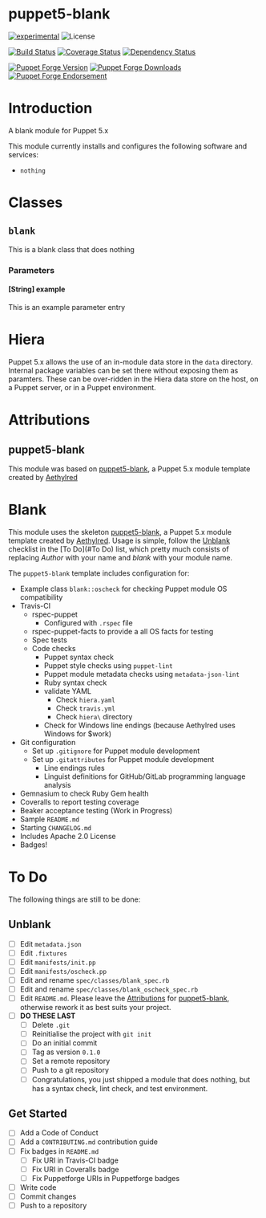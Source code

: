 # puppet5-blank

[![experimental](http://badges.github.io/stability-badges/dist/experimental.svg)](http://github.com/badges/stability-badges)
![License](https://img.shields.io/badge/license-Apache%202-blue.svg)

[![Build Status](https://travis-ci.org/Author/puppet5-blank.svg?branch=master)](https://travis-ci.org/Author/puppet5-blank)
[![Coverage Status](https://coveralls.io/repos/github/Author/puppet5-blank/badge.svg?branch=master)](https://coveralls.io/github/Author/puppet5-blank?branch=master)
[![Dependency Status](https://gemnasium.com/badges/github.com/Author/puppet5-blank.svg)](https://gemnasium.com/github.com/Author/puppet5-blank)

[![Puppet Forge Version](http://img.shields.io/puppetforge/v/Author/puppet5.svg)](https://forge.puppet.com/Author/puppet5)
[![Puppet Forge Downloads](http://img.shields.io/puppetforge/dt/Author/puppet5.svg)](https://forge.puppet.com/Author/puppet5)
[![Puppet Forge Endorsement](https://img.shields.io/puppetforge/e/Author/puppet5.svg)](https://forge.puppet.com/Author/puppet5)

# Introduction
A blank module for Puppet 5.x

This module currently installs and configures the following software and services:
- `nothing`

# Classes

## `blank`

This is a blank class that does nothing

### Parameters

#### [String] example

This is an example parameter entry

# Hiera

Puppet 5.x allows the use of an in-module data store in the `data` directory. Internal package variables can be set there without exposing them as paramters. These can be over-ridden in the Hiera data store on the host, on a Puppet server, or in a Puppet environment.

# Attributions

## puppet5-blank
This module was based on [puppet5-blank](https://github.com/Aethylred/puppet5-blank), a Puppet 5.x module template created by [Aethylred](https://github.com/Aethylred)

# Blank

This module uses the skeleton [puppet5-blank](https://github.com/Aethylred/puppet5-blank), a Puppet 5.x module template created by [Aethylred](https://github.com/Aethylred). Usage is simple, follow the [Unblank](#Unblank) checklist in the [To Do](#To Do) list, which pretty much consists of replacing *Author* with your name and *blank* with your module name.

The `puppet5-blank` template includes configuration for:

- Example class `blank::oscheck` for checking Puppet module OS compatibility
- Travis-CI
  - rspec-puppet
    - Configured with `.rspec` file
  - rspec-puppet-facts to provide a all OS facts for testing
  - Spec tests
  - Code checks
    - Puppet syntax check
    - Puppet style checks using `puppet-lint`
    - Puppet module metadata checks using `metadata-json-lint`
    - Ruby syntax check
    - validate YAML
      - Check `hiera.yaml`
      - Check `travis.yml`
      - Check `hiera\` directory
    - Check for Windows line endings (because Aethylred uses Windows for $work)
- Git configuration
  - Set up `.gitignore` for Puppet module development
  - Set up `.gitattributes` for Puppet module development
    - Line endings rules
    - Linguist definitions for GitHub/GitLab programming language analysis
- Gemnasium to check Ruby Gem health
- Coveralls to report testing coverage
- Beaker acceptance testing (Work in Progress)
- Sample `README.md`
- Starting `CHANGELOG.md`
- Includes Apache 2.0 License
- Badges!

# To Do

The following things are still to be done:

## Unblank
- [ ] Edit `metadata.json`
- [ ] Edit `.fixtures`
- [ ] Edit `manifests/init.pp`
- [ ] Edit `manifests/oscheck.pp`
- [ ] Edit and rename `spec/classes/blank_spec.rb`
- [ ] Edit and rename `spec/classes/blank_oscheck_spec.rb`
- [ ] Edit `README.md`. Please leave the [Attributions](#Attributions) for  [puppet5-blank](https://github.com/Aethylred/puppet5-blank), otherwise rework it as best suits your project.
- [ ] **DO THESE LAST**
  - [ ] Delete `.git`
  - [ ] Reinitialise the project with `git init`
  - [ ] Do an initial commit
  - [ ] Tag as version `0.1.0`
  - [ ] Set a remote repository
  - [ ] Push to a git repository
  - [ ] Congratulations, you just shipped a module that does nothing, but has a syntax check, lint check, and test environment.

## Get Started

- [ ] Add a Code of Conduct
- [ ] Add a `CONTRIBUTING.md` contribution guide
- [ ] Fix badges in `README.md`
  - [ ] Fix URI in Travis-CI badge
  - [ ] Fix URI in Coveralls badge
  - [ ] Fix Puppetforge URIs in Puppetforge badges
- [ ] Write code
- [ ] Commit changes
- [ ] Push to a repository